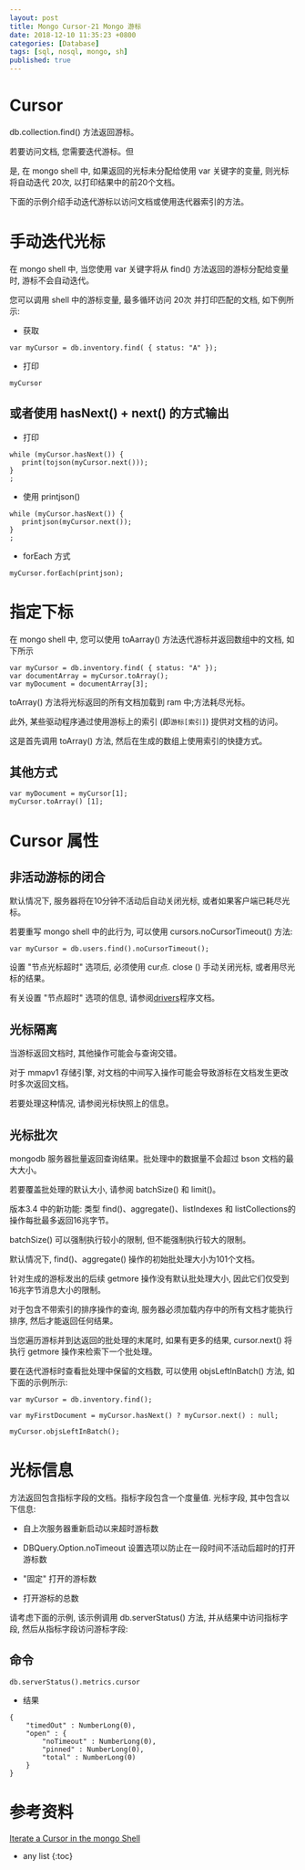 ```yaml
---
layout: post
title: Mongo Cursor-21 Mongo 游标
date: 2018-12-10 11:35:23 +0800
categories: [Database]
tags: [sql, nosql, mongo, sh]
published: true
---
```


# Cursor

db.collection.find() 方法返回游标。

若要访问文档, 您需要迭代游标。但

是, 在 mongo shell 中, 如果返回的光标未分配给使用 var 关键字的变量, 则光标将自动迭代 20次, 以打印结果中的前20个文档。

下面的示例介绍手动迭代游标以访问文档或使用迭代器索引的方法。

# 手动迭代光标

在 mongo shell 中, 当您使用 var 关键字将从 find()  方法返回的游标分配给变量时, 游标不会自动迭代。

您可以调用 shell 中的游标变量, 最多循环访问 20次 并打印匹配的文档, 如下例所示:

- 获取

```
var myCursor = db.inventory.find( { status: "A" });
```

- 打印

```
myCursor
```

## 或者使用 hasNext() + next() 的方式输出

- 打印

```
while (myCursor.hasNext()) {
   print(tojson(myCursor.next()));
}
;
```

- 使用 printjson()

```
while (myCursor.hasNext()) {
   printjson(myCursor.next());
}
;
```

- forEach 方式

```
myCursor.forEach(printjson);
```

# 指定下标

在 mongo shell 中, 您可以使用 toAarray() 方法迭代游标并返回数组中的文档, 如下所示

```
var myCursor = db.inventory.find( { status: "A" });
var documentArray = myCursor.toArray();
var myDocument = documentArray[3];
```

toArray()  方法将光标返回的所有文档加载到 ram 中;方法耗尽光标。

此外, 某些驱动程序通过使用游标上的索引 (即`游标[索引]`) 提供对文档的访问。

这是首先调用 toArray() 方法, 然后在生成的数组上使用索引的快捷方式。


## 其他方式

```
var myDocument = myCursor[1];
myCursor.toArray() [1];
```

# Cursor 属性

## 非活动游标的闭合

默认情况下, 服务器将在10分钟不活动后自动关闭光标, 或者如果客户端已耗尽光标。

若要重写 mongo shell 中的此行为, 可以使用 cursors.noCursorTimeout()  方法:

```
var myCursor = db.users.find().noCursorTimeout();
```

设置 "节点光标超时" 选项后, 必须使用 cur点. close () 手动关闭光标, 或者用尽光标的结果。

有关设置 "节点超时" 选项的信息, 请参阅[drivers](https://docs.mongodb.com/ecosystem/drivers)程序文档。

## 光标隔离

当游标返回文档时, 其他操作可能会与查询交错。

对于 mmapv1 存储引擎, 对文档的中间写入操作可能会导致游标在文档发生更改时多次返回文档。

若要处理这种情况, 请参阅光标快照上的信息。

## 光标批次

mongodb 服务器批量返回查询结果。批处理中的数据量不会超过 bson 文档的最大大小。

若要覆盖批处理的默认大小, 请参阅 batchSize() 和 limit()。

版本3.4 中的新功能: 类型 find()、aggregate()、listIndexes 和 listCollections的操作每批最多返回16兆字节。

batchSize() 可以强制执行较小的限制, 但不能强制执行较大的限制。

默认情况下, find()、aggregate() 操作的初始批处理大小为101个文档。

针对生成的游标发出的后续 getmore 操作没有默认批处理大小, 因此它们仅受到16兆字节消息大小的限制。

对于包含不带索引的排序操作的查询, 服务器必须加载内存中的所有文档才能执行排序, 然后才能返回任何结果。

当您遍历游标并到达返回的批处理的末尾时, 如果有更多的结果, cursor.next() 将执行 getmore 操作来检索下一个批处理。

要在迭代游标时查看批处理中保留的文档数, 可以使用 objsLeftInBatch() 方法, 如下面的示例所示:

```
var myCursor = db.inventory.find();

var myFirstDocument = myCursor.hasNext() ? myCursor.next() : null;

myCursor.objsLeftInBatch();
```

# 光标信息

方法返回包含指标字段的文档。指标字段包含一个度量值. 光标字段, 其中包含以下信息:

- 自上次服务器重新启动以来超时游标数

- DBQuery.Option.noTimeout 设置选项以防止在一段时间不活动后超时的打开游标数

- "固定" 打开的游标数

- 打开游标的总数

请考虑下面的示例, 该示例调用 db.serverStatus() 方法, 并从结果中访问指标字段, 然后从指标字段访问游标字段:

## 命令

```
db.serverStatus().metrics.cursor
```

- 结果

```
{
	"timedOut" : NumberLong(0),
	"open" : {
		"noTimeout" : NumberLong(0),
		"pinned" : NumberLong(0),
		"total" : NumberLong(0)
	}
}
```

# 参考资料

[Iterate a Cursor in the mongo Shell](https://docs.mongodb.com/manual/tutorial/iterate-a-cursor/)

* any list
{:toc}